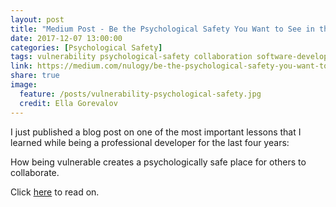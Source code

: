 ```yaml
---
layout: post
title: "Medium Post - Be the Psychological Safety You Want to See in the World"
date: 2017-12-07 13:00:00 
categories: [Psychological Safety]
tags: vulnerability psychological-safety collaboration software-development
link: https://medium.com/nulogy/be-the-psychological-safety-you-want-to-see-in-the-world-52753850cba2
share: true
image:
  feature: /posts/vulnerability-psychological-safety.jpg
  credit: Ella Gorevalov
---
```


I just published a blog post on one of the most important lessons that I learned while being a professional developer
for the last four years:

How being vulnerable creates a psychologically safe place for others to collaborate.

Click [here] to read on.

[here]: https://medium.com/nulogy/be-the-psychological-safety-you-want-to-see-in-the-world-52753850cba2
